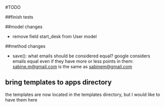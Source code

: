 #TODO

##finish tests

##model changes
* remove field start_desk from User model

##method changes
* save(): what emails should be considered equal?
  google considers emails equal even if they have more or less points in them:
  sabine.m@gmail.com is the same as sabinem@gmail.com
  
## bring templates to apps directory
the templates are now located in the templates directory, but I would like to have 
them here 

 
 
 

